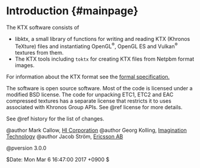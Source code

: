 Introduction             {#mainpage}
============

The KTX software consists of
- libktx, a small library of functions for writing and reading KTX (Khronos TeXture)
  files and instantiating OpenGL<sup>&reg;</sup>, OpenGL ES and Vulkan<sup>&reg;</sup>
  textures from them.
- The KTX tools including `toktx` for creating KTX files from Netpbm format images.

For information about the KTX format see the
<a href="http://www.khronos.org/opengles/sdk/tools/KTX/file_format_spec/">
formal specification.</a>

The software is open source software. Most of the code is licensed under a
modified BSD license. The code for unpacking ETC1, ETC2 and EAC compressed
textures has a separate license that restricts it to uses associated with
Khronos Group APIs. See @ref license for more details.

See @ref history for the list of changes.

@author Mark Callow, <a href="http://www.hicorp.co.jp">HI Corporation</a>
@author Georg Kolling, <a href="http://www.imgtec.com">Imagination Technology</a>
@author Jacob Str&ouml;m, <a href="http://www.ericsson.com">Ericsson AB</a>

@pversion 3.0.0

$Date: Mon Mar 6 16:47:00 2017 +0900 $

